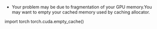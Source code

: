 - Your problem may be due to fragmentation of your GPU memory.You may want to empty your cached memory used by caching allocator.

import torch
torch.cuda.empty_cache()


